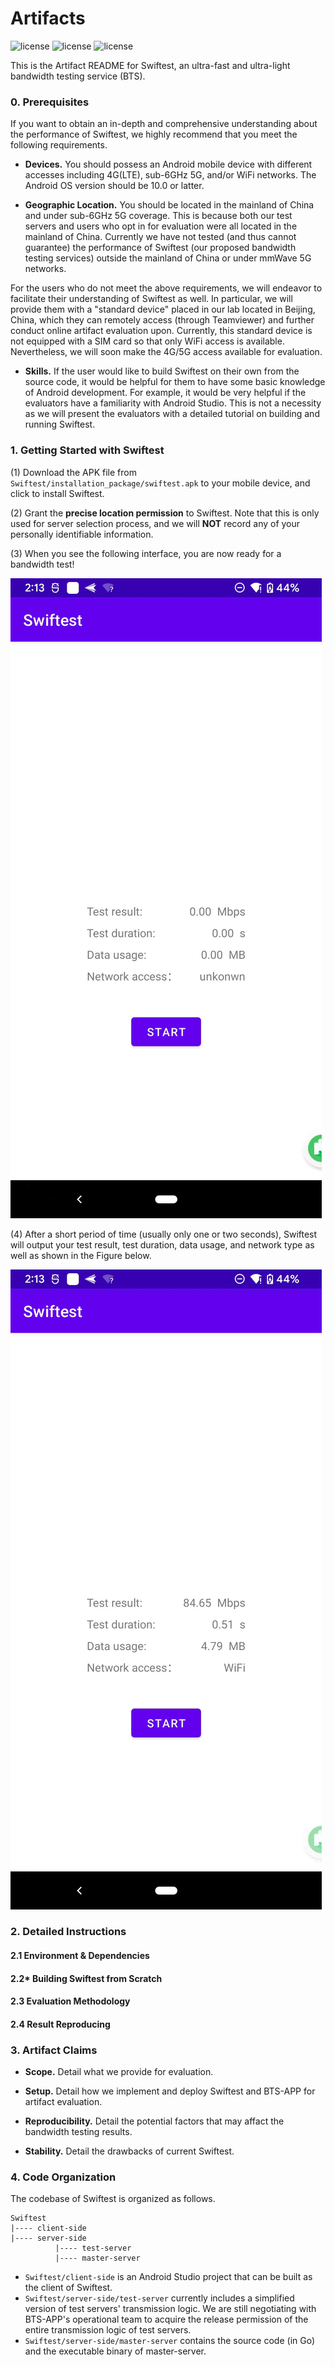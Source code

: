 # Artifacts 
![license](https://img.shields.io/badge/Platform-Android-green "Android")
![license](https://img.shields.io/badge/Version-Beta-yellow "Version")
![license](https://img.shields.io/badge/Licence-Apache%202.0-blue.svg "Apache")

This is the Artifact README for Swiftest, an ultra-fast and ultra-light bandwidth testing service (BTS).

### 0. Prerequisites

If you want to obtain an in-depth and comprehensive understanding about the performance of Swiftest, we highly recommend that you meet the following requirements.

+ **Devices.** You should possess an Android mobile device with different accesses including 4G(LTE), sub-6GHz 5G, and/or WiFi networks. The Android OS version should be 10.0 or latter.

+ **Geographic Location.** You should be located in the mainland of China and under sub-6GHz 5G coverage. This is because both our test servers and users who opt in for evaluation were all located in the mainland of China. Currently we have not tested (and thus cannot guarantee) the performance of Swiftest (our proposed bandwidth testing services) outside the mainland of China or under mmWave 5G networks.

For the users who do not meet the above requirements, we will endeavor to facilitate their understanding of Swiftest as well.
In particular, we will provide them with a "standard device" placed in our lab located in Beijing, China, which they can remotely access (through Teamviewer) and further conduct online artifact evaluation upon. Currently, this standard device is not equipped with a SIM card so that only WiFi access is available. Nevertheless, we will soon make the 4G/5G access available for evaluation.

+ **Skills.** If the user would like to build Swiftest on their own from the source code, it would be helpful for them to have some basic knowledge of Android development. For example, it would be very helpful if the evaluators have a familiarity with Android Studio. This is not a necessity as we will present the evaluators with a detailed tutorial on building and running Swiftest.


### 1. Getting Started with Swiftest

(1) Download the APK file from `Swiftest/installation_package/swiftest.apk` to your mobile device, and click to install Swiftest.

(2) Grant the **precise location permission** to Swiftest. Note that this is only used for server selection process, and we will **NOT** record any of your personally identifiable information.

(3) When you see the following interface, you are now ready for a bandwidth test!

![](https://raw.githubusercontent.com/mobilebandwidth/Artifacts/main/.github/images/ready.jpeg)

(4) After a short period of time (usually only one or two seconds), Swiftest will output your test result, test duration, data usage, and network type as well as shown in the Figure below.

![](https://raw.githubusercontent.com/mobilebandwidth/Artifacts/main/.github/images/finish.jpeg)

### 2. Detailed Instructions 

#### 2.1 Environment & Dependencies

#### 2.2* Building Swiftest from Scratch


#### 2.3 Evaluation Methodology

#### 2.4 Result Reproducing


### 3. Artifact Claims

* **Scope.** Detail what we provide for evaluation.

* **Setup.** Detail how we implement and deploy Swiftest and BTS-APP for artifact evaluation.

* **Reproducibility.** Detail the potential factors that may affact the bandwidth testing results.

* **Stability.** Detail the drawbacks of current Swiftest.


### 4. Code Organization

The codebase of Swiftest is organized as follows.

```
Swiftest
|---- client-side
|---- server-side
          |---- test-server
          |---- master-server
```

+ `Swiftest/client-side` is an Android Studio project that can be built as the client of Swiftest.
+ `Swiftest/server-side/test-server` currently includes a simplified version of test servers' transmission logic. We are still negotiating with BTS-APP's operational team to acquire the release permission of the entire transmission logic of test servers.
+ `Swiftest/server-side/master-server` contains the source code (in Go) and the executable binary of master-server.


